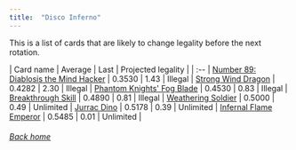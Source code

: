 ```yaml
---
title:  "Disco Inferno"
---
```


This is a list of cards that are likely to change legality before the next rotation.

| Card name | Average | Last | Projected legality |
| :-- |
[Number 89: Diablosis the Mind Hacker](https://db.ygoprodeck.com/card/?search=Number%2089:%20Diablosis%20the%20Mind%20Hacker) | 0.3530 | 1.43 | Illegal |
[Strong Wind Dragon](https://db.ygoprodeck.com/card/?search=Strong%20Wind%20Dragon) | 0.4282 | 2.30 | Illegal |
[Phantom Knights' Fog Blade](https://db.ygoprodeck.com/card/?search=Phantom%20Knights'%20Fog%20Blade) | 0.4530 | 0.83 | Illegal |
[Breakthrough Skill](https://db.ygoprodeck.com/card/?search=Breakthrough%20Skill) | 0.4890 | 0.81 | Illegal |
[Weathering Soldier](https://db.ygoprodeck.com/card/?search=Weathering%20Soldier) | 0.5000 | 0.49 | Unlimited |
[Jurrac Dino](https://db.ygoprodeck.com/card/?search=Jurrac%20Dino) | 0.5178 | 0.39 | Unlimited |
[Infernal Flame Emperor](https://db.ygoprodeck.com/card/?search=Infernal%20Flame%20Emperor) | 0.5485 | 0.01 | Unlimited |

###### [Back home](index)